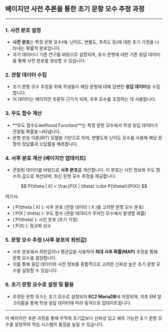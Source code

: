 ## 베이지안 사전 추론을 통한 초기 문항 모수 추정 과정

---

### 1. 사전 분포 설정
   - **사전 분포**는 특정 문항 모수(예: 난이도, 변별도, 추측도 등)에 대한 초기 가정을 나타내는 확률적 분포입니다.
   - 과거 데이터나 기존 연구를 바탕으로 설정되며, 유사 문항에 대한 기존 응답 데이터를 통해 사전 분포를 생성할 수 있습니다.

### 2. 관찰 데이터 수집
   - 초기 문항 모수 추정을 위해 학생들이 해당 문항에 대해 답변한 **응답 데이터**를 수집합니다.
   - 이 데이터는 베이지안 추론의 근거가 되며, 추후 모수를 조정하는 데 사용됩니다.

### 3. 우도 함수 계산
   - **우도 함수(Likelihood Function)**는 특정 문항 모수에서 학생 응답 데이터가 관찰될 확률을 나타냅니다.
   - 문항 반응 이론(IRT) 모델을 기반으로 하며, 변별도와 난이도 모수를 사용해 해당 문항의 정답률과 오답률을 예측합니다.

### 4. 사후 분포 계산 (베이지안 업데이트)
   - 관찰된 데이터를 바탕으로 **사후 분포**를 계산합니다. 이 분포는 사전 정보와 우도 함수의 곱으로 계산되며, 최신 문항 모수 추정을 제공합니다.

$$
P(\theta | X) = \frac{P(X | \theta) \cdot P(\theta)}{P(X)}
$$

여기서:

- \( P(\theta | X) \): 사후 분포 (관찰 데이터 \( X \)를 고려한 문항 모수 분포)
- \( P(X | \theta) \): 우도 함수 (관찰 데이터가 주어진 모수에서 발생할 확률)
- \( P(\theta) \): 사전 분포 (초기 가정)
- \( P(X) \): 정규화 상수



### 5. 문항 모수 추정 (사후 분포의 최빈값)
   - 사후 분포에서 최빈값이나 평균값을 사용하여 **최대 사후 확률(MAP)** 추정을 통해 문항 모수를 결정합니다.
   - 이를 통해 응답 데이터와 사전 정보를 종합적으로 고려한 신뢰성 높은 초기 문항 모수를 설정할 수 있습니다.

### 6. 초기 문항 모수로 설정 및 활용
   - 추정된 문항 모수는 초기 모수로 설정되어 **EC2 MariaDB**에 저장되며, 이후 EM 알고리즘을 통해 학생 응답 데이터에 따라 동적으로 업데이트됩니다.

---

이 베이지안 추론 과정을 통해 무작위 초기값보다 신뢰성 있고 예측 가능한 초기 문항 모수를 설정하여 학습 시스템의 품질을 높일 수 있습니다.
